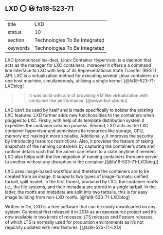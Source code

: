 ## LXD :o: :smiley: fa18-523-71


|          |                               |
| -------- | ----------------------------- |
| title    | LXD                           | 
| status   | 10                            |
| section  | Technologies To Be Integrated |
| keywords | Technologies To Be Integrated |

LXD (pronounced lex-dee), Linux Container Hypervisor, is a daemon that acts as the manager for LXC containers, moreover it offers a a command line Interface to LXC with help of its Representational State Transfer (REST) API.  LXC is a virtualization method for executing several Linux containers on one host machine, simultaneously, utilizing a single kernel. [@fa18-523-71-LXDblog]

>> It was build with aim of providing VM like virtualization with container like performance. [@www-lxd-ubuntu]

LXD can’t be used by itself and is made specifically to bolster the existing LXC features. LXD further adds new functionalities to the containers when plugged to LXC. Firstly, with help of its template distribution system it expedites the container creation process. Second, LXD acts as the LXC container hypervisor and administers its resources like storage, CPU, memory etc making it more scalable. Additionally, it improves the security by introducing resource restrictions. Also, it provides the feature of taking snapshots of the running containers by capturing the container’s state and runtime details such that the admin can return to a state anytime if needed. LXD also helps with the live migration of running containers from one server to another without any disruption in the container.[[@fa18-523-71-LXDblog]]

LXD uses image-based workflow and therefore the containers are to be created from an image. It supports two types of image-formats: unified tarball, split model.  In the first format, produced by LXD,   the container rootfs i.e., the file systems, and their metadata are stored in a single tarball. In the latter, the rootfs and metadata are split into two tarballs, this is for easy image building from non-LXD rootfs. [@fa18-523-71-LXDblog]

Written in Go, LXD is a free software that can be easily downloaded on any system. Canonical first released it in 2014 as an opensource project and it’s now available in two kinds of releases: LTS releases and Feature releases, of which LTS is normally used for production environments as it’s not regularly updated with new features. [@fa18-523-71-LXD]


